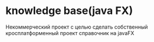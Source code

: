 # knowledge base(java FX)
Некоммерческий проект с целью сделать собственный кросплатформенный проект справочник на javaFX  